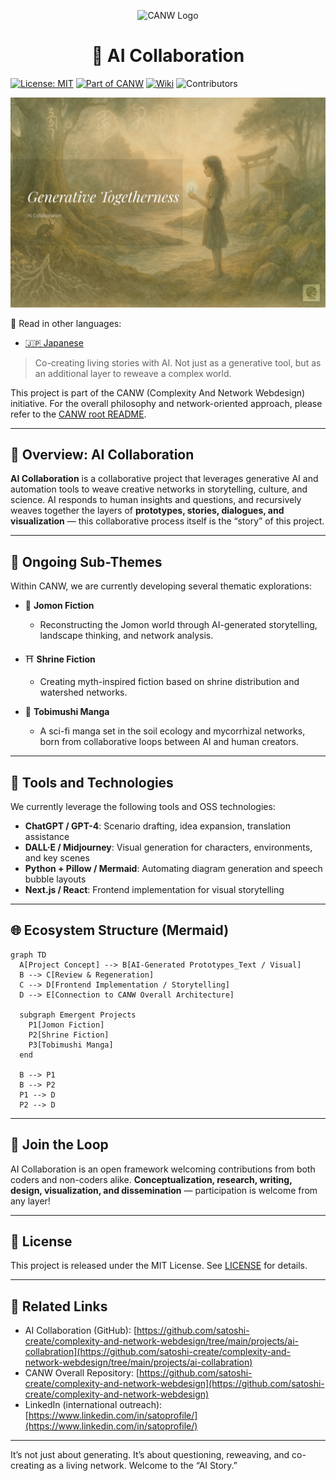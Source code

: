 <p align="center">
  <img src="https://github.com/satoshi-create/complexity-and-network-webdesign/blob/main/docs/branding-mvp-launch/images/logos/logo_cultural-emergent.png" alt="CANW Logo" width="100"/>
</p>

<h1 align="center">🤝 AI Collaboration</h1>

[![License: MIT](https://img.shields.io/badge/License-MIT-green.svg)](./LICENSE)
[![Part of CANW](https://img.shields.io/badge/CANW-ecosystem-blueviolet)](https://github.com/satoshi-create/complexity-and-network-webdesign)
[![Wiki](https://img.shields.io/badge/Wiki-Explore%20More-blue)](https://github.com/satoshi-create/complexity-and-network-webdesign/wiki)
![Contributors](https://img.shields.io/github/contributors/satoshi-create/complexity-and-network-webdesign?color=brightgreen)

[![#04_ai-collaboration_note_en.png](https://github.com/satoshi-create/complexity-and-network-webdesign/blob/main/docs/branding-mvp-launch/images/sns/04_ai-collabration/%2304_ai-collaboration_note_en.png)]()

📘 Read in other languages:

* [🇯🇵 Japanese](./README_ja.md)

> Co-creating living stories with AI.
> Not just as a generative tool, but as an additional layer to reweave a complex world.

This project is part of the CANW (Complexity And Network Webdesign) initiative.
For the overall philosophy and network-oriented approach, please refer to the [CANW root README](https://github.com/satoshi-create/complexity-and-network-webdesign).

---

## 🔄 Overview: AI Collaboration

**AI Collaboration** is a collaborative project that leverages generative AI and automation tools to weave creative networks in storytelling, culture, and science.
AI responds to human insights and questions,
and recursively weaves together the layers of **prototypes, stories, dialogues, and visualization** —
this collaborative process itself is the “story” of this project.

---

## 🧪 Ongoing Sub-Themes

Within CANW, we are currently developing several thematic explorations:

* 📘 **Jomon Fiction**

  * Reconstructing the Jomon world through AI-generated storytelling, landscape thinking, and network analysis.

* ⛩ **Shrine Fiction**

  * Creating myth-inspired fiction based on shrine distribution and watershed networks.

* 🦠 **Tobimushi Manga**

  * A sci-fi manga set in the soil ecology and mycorrhizal networks, born from collaborative loops between AI and human creators.

---

## 🤖 Tools and Technologies

We currently leverage the following tools and OSS technologies:

* **ChatGPT / GPT-4**: Scenario drafting, idea expansion, translation assistance
* **DALL·E / Midjourney**: Visual generation for characters, environments, and key scenes
* **Python + Pillow / Mermaid**: Automating diagram generation and speech bubble layouts
* **Next.js / React**: Frontend implementation for visual storytelling

---

## 🌐 Ecosystem Structure (Mermaid)

```mermaid
graph TD
  A[Project Concept] --> B[AI-Generated Prototypes_Text / Visual]
  B --> C[Review & Regeneration]
  C --> D[Frontend Implementation / Storytelling]
  D --> E[Connection to CANW Overall Architecture]

  subgraph Emergent Projects
    P1[Jomon Fiction]
    P2[Shrine Fiction]
    P3[Tobimushi Manga]
  end

  B --> P1
  B --> P2
  P1 --> D
  P2 --> D
```

---

## 🌱 Join the Loop

AI Collaboration is an open framework welcoming contributions from both coders and non-coders alike.
**Conceptualization, research, writing, design, visualization, and dissemination** — participation is welcome from any layer!

---

## 📄 License

This project is released under the MIT License.
See [LICENSE](./LICENSE) for details.

---

## 🔗 Related Links

* AI Collaboration (GitHub): [https://github.com/satoshi-create/complexity-and-network-webdesign/tree/main/projects/ai-collabration](https://github.com/satoshi-create/complexity-and-network-webdesign/tree/main/projects/ai-collabration)
* CANW Overall Repository: [https://github.com/satoshi-create/complexity-and-network-webdesign](https://github.com/satoshi-create/complexity-and-network-webdesign)
* LinkedIn (international outreach): [https://www.linkedin.com/in/satoprofile/](https://www.linkedin.com/in/satoprofile/)

---

It’s not just about generating.
It’s about questioning, reweaving, and co-creating as a living network.
Welcome to the “AI Story.”
